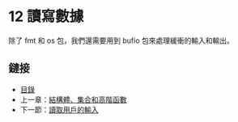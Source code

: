 # 12 讀寫數據

除了 fmt 和 os 包，我們還需要用到 bufio 包來處理緩衝的輸入和輸出。

## 鏈接

- [目錄](directory.md)
- 上一章：[結構體、集合和高階函數](11.14.md)
- 下一節：[讀取用戶的輸入](12.1.md)
